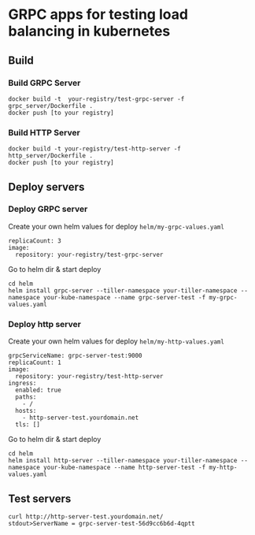 # GRPC apps for testing load balancing in kubernetes

## Build

### Build GRPC Server
```
docker build -t  your-registry/test-grpc-server -f grpc_server/Dockerfile .
docker push [to your registry]
```

### Build HTTP Server
```
docker build -t your-registry/test-http-server -f http_server/Dockerfile .
docker push [to your registry]
```

## Deploy servers

### Deploy GRPC server
Create your own helm values for deploy  `helm/my-grpc-values.yaml`
```
replicaCount: 3
image:
  repository: your-registry/test-grpc-server
```

Go to helm dir & start deploy
```
cd helm
helm install grpc-server --tiller-namespace your-tiller-namespace --namespace your-kube-namespace --name grpc-server-test -f my-grpc-values.yaml
```

### Deploy http server
Create your own helm values for deploy  `helm/my-http-values.yaml`
```
grpcServiceName: grpc-server-test:9000
replicaCount: 1
image:
  repository: your-registry/test-http-server
ingress:
  enabled: true
  paths:
    - /
  hosts:
    - http-server-test.yourdomain.net
  tls: []

```
Go to helm dir & start deploy
```
cd helm
helm install http-server --tiller-namespace your-tiller-namespace --namespace your-kube-namespace --name http-server-test -f my-http-values.yaml
```

## Test servers
```
curl http://http-server-test.yourdomain.net/
stdout>ServerName = grpc-server-test-56d9cc6b6d-4qptt
```